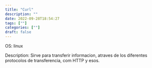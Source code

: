```yaml
---
title: "Curl"
description: "" 
date: 2022-09-28T18:54:27
tags: [""]
categories: [""]
draft: false
---
```

OS: linux

Description: Sirve para transferir informacion, atraves de los diferentes protocolos de transferencia, com HTTP y esos.
